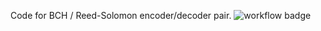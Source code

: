Code for BCH / Reed-Solomon encoder/decoder pair.
![workflow badge](https://github.com/Omer-Sella/reedSolomon/actions/workflows/python-app.yml/badge.svg)
